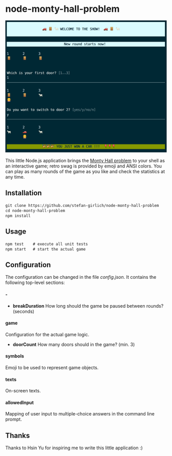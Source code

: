 # node-monty-hall-problem

<img src="screenshot.png" />


This little Node.js application brings the <a href="https://en.wikipedia.org/wiki/Monty_Hall_problem">Monty Hall problem</a> to your shell as an interactive game; retro swag is provided by emoji and ANSI colors. You can play as many rounds of the game as you like and check the statistics at any time.


## Installation

```
git clone https://github.com/stefan-girlich/node-monty-hall-problem
cd node-monty-hall-problem
npm install
```

## Usage
```
npm test	# execute all unit tests
npm start	# start the actual game
```


## Configuration

The configuration can be changed in the file _config.json_. It contains the following top-level sections:

#### -
* **breakDuration**
How long should the game be paused between rounds? (seconds)


#### game
Configuration for the actual game logic.

* **doorCount**
How many doors should in the game? (min. 3)


#### symbols
Emoji to be used to represent game objects.

#### texts
On-screen texts.

#### allowedInput
Mapping of user input to multiple-choice answers in the command line prompt.


## Thanks

Thanks to Hsin Yu for inspiring me to write this little application :)